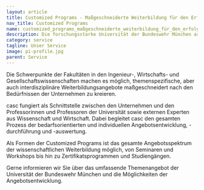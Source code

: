 ```yaml
---
layout: article
title: Customized Programs - Maßgeschneiderte Weiterbildung für den Erfolg Ihres Unternehmens!
nav_title: Customized Programs
name: customized_programs_maßgeschneiderte_weiterbildung_für_den_erfolg_ihres_unternehmens!
description: Die forschungsstarke Universität der Bundeswehr München arbeitet in der Innovationsregion München eng mit der Industrie und Wirtschaft zusammen.
category: service
tagline: Unser Service
image: pi-profile.jpg
parent: Service
---
```


Die Schwerpunkte der Fakultäten in den Ingenieur-, Wirtschafts- und Gesellschaftswissenschaften machen es möglich, themenspezifische, aber auch interdisziplinäre Weiterbildungsangebote maßgeschneidert nach den Bedürfnissen der Unternehmen zu kreieren.

casc fungiert als Schnittstelle zwischen den Unternehmen und den Professorinnen und Professoren der Universität sowie externen Experten aus Wissenschaft und Wirtschaft. Dabei begleitet casc den gesamten Prozess der bedarfsorientierten und individuellen Angebotsentwicklung, -durchführung und -auswertung.

Als Formen der Customized Programs ist das gesamte Angebotsspektrum der wissenschaftlichen Weiterbildung möglich, von Seminaren und Workshops bis hin zu Zertifikatsprogrammen und Studiengängen.

Gerne informieren wir Sie über das umfassende Themenangebot der Universität der Bundeswehr München und die Möglichkeiten der Angebotsentwicklung.